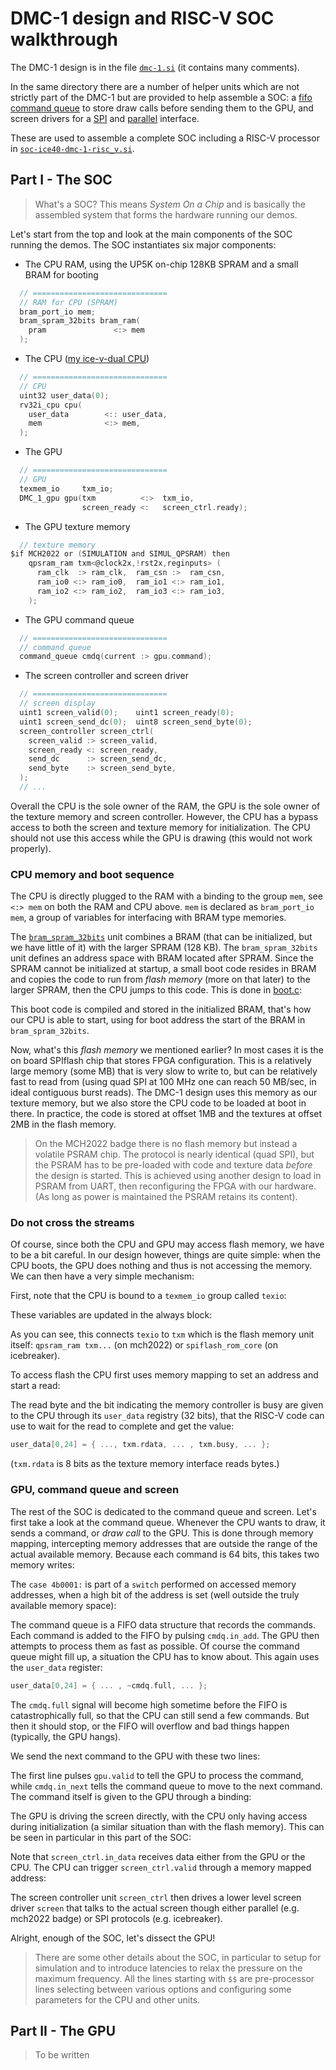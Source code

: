 # DMC-1 design and RISC-V SOC walkthrough

The DMC-1 design is in the file [`dmc-1.si`](../hardware/GPUs/dmc-1/dmc-1.si) (it contains many comments).

In the same directory there are a number of helper units which are not strictly part of the DMC-1 but are provided to help assemble a SOC: a [fifo command queue](../hardware/GPUs/dmc-1/command_queue.si) to store draw calls before sending them to the GPU, and screen drivers for a [SPI](../hardware/GPUs/dmc-1/spi_screen.si) and [parallel](../hardware/GPUs/dmc-1/parallel_screen.si) interface.

These are used to assemble a complete SOC including a RISC-V processor in [`soc-ice40-dmc-1-risc_v.si`](../hardware/SOCs/ice40-dmc-1/soc-ice40-dmc-1-risc_v.si).

## Part I - The SOC

> What's a SOC? This means *System On a Chip* and is basically the assembled system
> that forms the hardware running our demos.

Let's start from the top and look at the main components of the SOC running the demos.
The SOC instantiates six major components:

- The CPU RAM, using the UP5K on-chip 128KB SPRAM and a small BRAM for booting

<!-- MARKDOWN-AUTO-DOCS:START (CODE:src=../hardware/SOCs/ice40-dmc-1/soc-ice40-dmc-1-risc_v.si&syntax=c&lines=206-211) -->
<!-- The below code snippet is automatically added from ../hardware/SOCs/ice40-dmc-1/soc-ice40-dmc-1-risc_v.si -->
```c
  // ==============================
  // RAM for CPU (SPRAM)
  bram_port_io mem;
  bram_spram_32bits bram_ram(
    pram               <:> mem
  );
```
<!-- MARKDOWN-AUTO-DOCS:END -->

- The CPU ([my ice-v-dual CPU](https://github.com/sylefeb/Silice/blob/master/projects/ice-v/README.md))

<!-- MARKDOWN-AUTO-DOCS:START (CODE:src=../hardware/SOCs/ice40-dmc-1/soc-ice40-dmc-1-risc_v.si&syntax=c&lines=213-219) -->
<!-- The below code snippet is automatically added from ../hardware/SOCs/ice40-dmc-1/soc-ice40-dmc-1-risc_v.si -->
```c
  // ==============================
  // CPU
  uint32 user_data(0);
  rv32i_cpu cpu(
    user_data        <:: user_data,
    mem              <:> mem,
  );
```
<!-- MARKDOWN-AUTO-DOCS:END -->

- The GPU

<!-- MARKDOWN-AUTO-DOCS:START (CODE:src=../hardware/SOCs/ice40-dmc-1/soc-ice40-dmc-1-risc_v.si&syntax=c&lines=221-225) -->
<!-- The below code snippet is automatically added from ../hardware/SOCs/ice40-dmc-1/soc-ice40-dmc-1-risc_v.si -->
```c
  // ==============================
  // GPU
  texmem_io     txm_io;
  DMC_1_gpu gpu(txm          <:>  txm_io,
                screen_ready <:   screen_ctrl.ready);
```
<!-- MARKDOWN-AUTO-DOCS:END -->

- The GPU texture memory

<!-- MARKDOWN-AUTO-DOCS:START (CODE:src=../hardware/SOCs/ice40-dmc-1/soc-ice40-dmc-1-risc_v.si&syntax=c&lines=272-278) -->
<!-- The below code snippet is automatically added from ../hardware/SOCs/ice40-dmc-1/soc-ice40-dmc-1-risc_v.si -->
```c
  // texture memory
$if MCH2022 or (SIMULATION and SIMUL_QPSRAM) then
    qpsram_ram txm<@clock2x,!rst2x,reginputs> (
      ram_clk  :> ram_clk,  ram_csn :>  ram_csn,
      ram_io0 <:> ram_io0,  ram_io1 <:> ram_io1,
      ram_io2 <:> ram_io2,  ram_io3 <:> ram_io3,
    );
```
<!-- MARKDOWN-AUTO-DOCS:END -->

- The GPU command queue

<!-- MARKDOWN-AUTO-DOCS:START (CODE:src=../hardware/SOCs/ice40-dmc-1/soc-ice40-dmc-1-risc_v.si&syntax=c&lines=320-322) -->
<!-- The below code snippet is automatically added from ../hardware/SOCs/ice40-dmc-1/soc-ice40-dmc-1-risc_v.si -->
```c
  // ==============================
  // command queue
  command_queue cmdq(current :> gpu.command);
```
<!-- MARKDOWN-AUTO-DOCS:END -->

- The screen controller and screen driver

<!-- MARKDOWN-AUTO-DOCS:START (CODE:src=../hardware/SOCs/ice40-dmc-1/soc-ice40-dmc-1-risc_v.si&syntax=c&lines=227-237) -->
<!-- The below code snippet is automatically added from ../hardware/SOCs/ice40-dmc-1/soc-ice40-dmc-1-risc_v.si -->
```c
  // ==============================
  // screen display
  uint1 screen_valid(0);    uint1 screen_ready(0);
  uint1 screen_send_dc(0);  uint8 screen_send_byte(0);
  screen_controller screen_ctrl(
    screen_valid :> screen_valid,
    screen_ready <: screen_ready,
    send_dc      :> screen_send_dc,
    send_byte    :> screen_send_byte,
  );
  // ...
```
<!-- MARKDOWN-AUTO-DOCS:END -->

Overall the CPU is the sole owner of the RAM, the GPU is the sole owner of the
texture memory and screen controller. However, the CPU has a bypass access
to both the screen and texture memory for initialization. The CPU should not
use this access while the GPU is drawing (this would not work properly).

### CPU memory and boot sequence

The CPU is directly plugged to the RAM with a binding to the group `mem`,
see `<:> mem` on both the RAM and CPU above. `mem` is declared as `bram_port_io mem`,
a group of variables for interfacing with BRAM type memories.

The [`bram_spram_32bits`](../hardware/SOCs/ice40-dmc-1/bram_spram_32bits.si) unit
combines a BRAM (that can be initialized, but we have little of it) with the
larger SPRAM (128 KB). The `bram_spram_32bits` unit defines an address space with
BRAM located after SPRAM.
Since the SPRAM cannot be initialized at startup, a small boot code resides in BRAM
and copies the code to run from *flash memory* (more on that later) to the larger
SPRAM, then the CPU jumps to this code.
This is done in [boot.c](../software/boot/boot.c):
<!-- MARKDOWN-AUTO-DOCS:START (CODE:src=../software/boot/boot.c&syntax=c&lines=32-39) -->
<!-- MARKDOWN-AUTO-DOCS:END -->

This boot code is compiled and stored in the initialized BRAM, that's how
our CPU is able to start, using for boot address the start of the BRAM
in `bram_spram_32bits`.

Now, what's this *flash memory* we mentioned earlier? In most cases it is the
on board SPIflash chip that stores FPGA configuration. This is a relatively large
memory (some MB) that is very slow to write to, but can be relatively fast to
read from (using quad SPI at 100 MHz one can reach 50 MB/sec, in ideal contiguous
burst reads). The DMC-1 design uses this memory as our texture memory, but we also
store the CPU code to be loaded at boot in there. In practice, the code is stored
at offset 1MB and the textures at offset 2MB in the flash memory.

> On the MCH2022 badge there is no flash memory but instead a volatile PSRAM chip.
> The protocol is nearly identical (quad SPI), but the PSRAM has to be pre-loaded
> with code and texture data *before* the design is started. This is achieved
> using another design to load in PSRAM from UART, then reconfiguring the FPGA
> with our hardware. (As long as power is maintained the PSRAM retains its content).

###  Do not cross the streams

Of course, since both the CPU and GPU may access flash memory, we have to be a bit
careful. In our design however, things are quite simple: when the CPU boots,
the GPU does nothing and thus is not accessing the memory. We can then have a
very simple mechanism:

First, note that the CPU is bound to a `texmem_io` group called `texio`:

<!-- MARKDOWN-AUTO-DOCS:START (CODE:src=../hardware/SOCs/ice40-dmc-1/soc-ice40-dmc-1-risc_v.si&syntax=c&lines=221-225) -->
<!-- MARKDOWN-AUTO-DOCS:END -->

These variables are updated in the always block:
<!-- MARKDOWN-AUTO-DOCS:START (CODE:src=../hardware/SOCs/ice40-dmc-1/soc-ice40-dmc-1-risc_v.si&syntax=c&lines=344-348) -->
<!-- MARKDOWN-AUTO-DOCS:END -->
As you can see, this connects `texio` to `txm` which is the flash memory unit itself:
`qpsram_ram txm...` (on mch2022) or `spiflash_rom_core` (on icebreaker).

To access flash the CPU first uses memory mapping to set an address and start a
read:
<!-- MARKDOWN-AUTO-DOCS:START (CODE:src=../hardware/SOCs/ice40-dmc-1/soc-ice40-dmc-1-risc_v.si&syntax=c&lines=404-408) -->
<!-- MARKDOWN-AUTO-DOCS:END -->
The read byte and the bit indicating the memory controller is busy are given to the
CPU through its `user_data` registry (32 bits), that the RISC-V code can use to wait for
the read to complete and get the value:
```c
user_data[0,24] = { ..., txm.rdata, ... , txm.busy, ... };
```
(`txm.rdata` is 8 bits as the texture memory interface reads bytes.)

### GPU, command queue and screen

The rest of the SOC is dedicated to the command queue and screen. Let's first
take a look at the command queue. Whenever the CPU wants to draw, it sends a
command, or *draw call* to the GPU.
This is done through memory mapping,
intercepting memory addresses that are outside the range of the actual available
memory. Because each command is 64 bits, this takes two memory writes:

<!-- MARKDOWN-AUTO-DOCS:START (CODE:src=../hardware/SOCs/ice40-dmc-1/soc-ice40-dmc-1-risc_v.si&syntax=c&lines=413-423) -->
<!-- MARKDOWN-AUTO-DOCS:END -->

The `case 4b0001:` is part of a `switch` performed on accessed memory addresses,
when a high bit of the address is set (well outside the truly available
memory space):

<!-- MARKDOWN-AUTO-DOCS:START (CODE:src=../hardware/SOCs/ice40-dmc-1/soc-ice40-dmc-1-risc_v.si&syntax=c&lines=371-372) -->
<!-- MARKDOWN-AUTO-DOCS:END -->

The command queue is a FIFO data structure that records the commands.
Each command is added to the FIFO by pulsing `cmdq.in_add`.
The GPU then attempts to process them as fast as possible. Of course the command queue
might fill up, a situation the CPU has to know about. This again uses the `user_data`
register:
```c
user_data[0,24] = { ... , ~cmdq.full, ... };
```
The `cmdq.full` signal will become high sometime before the FIFO is catastrophically
full, so that the CPU can still send a few commands. But then it should stop, or
the FIFO will overflow and bad things happen (typically, the GPU hangs).

We send the next command to the GPU with these two lines:
<!-- MARKDOWN-AUTO-DOCS:START (CODE:src=../hardware/SOCs/ice40-dmc-1/soc-ice40-dmc-1-risc_v.si&syntax=c&lines=428-430) -->
<!-- MARKDOWN-AUTO-DOCS:END -->

The first line pulses `gpu.valid` to tell the GPU to process the command, while
`cmdq.in_next` tells the command queue to move to the next command. The command
itself is given to the GPU through a binding:

<!-- MARKDOWN-AUTO-DOCS:START (CODE:src=../hardware/SOCs/ice40-dmc-1/soc-ice40-dmc-1-risc_v.si&syntax=c&lines=320-322) -->
<!-- MARKDOWN-AUTO-DOCS:END -->

The GPU is driving the screen directly, with the CPU only having access during
initialization (a similar situation than with the flash memory). This can be
seen in particular in this part of the SOC:

<!-- MARKDOWN-AUTO-DOCS:START (CODE:src=../hardware/SOCs/ice40-dmc-1/soc-ice40-dmc-1-risc_v.si&syntax=c&lines=356-359) -->
<!-- MARKDOWN-AUTO-DOCS:END -->

Note that `screen_ctrl.in_data` receives data either from the GPU
or the CPU. The CPU can trigger `screen_ctrl.valid` through a memory mapped address:

<!-- MARKDOWN-AUTO-DOCS:START (CODE:src=../hardware/SOCs/ice40-dmc-1/soc-ice40-dmc-1-risc_v.si&syntax=c&lines=394-396) -->
<!-- MARKDOWN-AUTO-DOCS:END -->

The screen controller unit `screen_ctrl` then drives a lower level screen driver
`screen` that talks to the actual screen though either parallel (e.g. mch2022 badge)
or SPI protocols (e.g. icebreaker).

Alright, enough of the SOC, let's dissect the GPU!

> There are some other details about the SOC, in particular to setup for simulation
> and to introduce latencies to relax the pressure on the maximum frequency. All
> the lines starting with `$$` are pre-processor lines selecting between various
> options and configuring some parameters for the CPU and other units.

## Part II - The GPU

> To be written